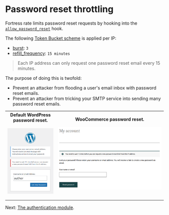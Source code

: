 # Password reset throttling

Fortress rate limits password reset requests by hooking into the [`allow_password_reset`](https://developer.wordpress.org/reference/hooks/allow_password_reset/) hook.

The following [Token Bucket scheme](implementation.md#token-bucket-rate-limiter) is applied per IP:

- [burst](implementation.md#token-bucket-rate-limiter): `3`
- [refill_frequency](implementation.md#token-bucket-rate-limiter): `15 minutes`

> Each IP address can only request one password reset email every 15 minutes.

The purpose of doing this is twofold:

- Prevent an attacker from flooding a user's email inbox with password reset emails.
- Prevent an attacker from tricking your SMTP service into sending many password reset emails.

| Default WordPress password reset.<br><br>![](../../_assets/images/rate-limit/pw-reset-rate-limit.png) | WooCommerce password reset.<br><br>![](../../_assets/images/rate-limit/pw-reset-rate-limit-woo.png) |
|-------------------------------------------------------------------------------------------------------|-----------------------------------------------------------------------------------------------------|

---

Next: [The authentication module](../../modules/auth/readme.md).
